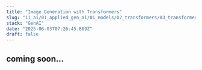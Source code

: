```yaml
---
title: "Image Generation with Transformers"
slug: "11_ai/01_applied_gen_ai/01_models/02_transformers/03_transformers/01_image_generation"
stack: "GenAI"
date: "2025-06-03T07:26:45.889Z"
draft: false
---
```


## coming soon...
